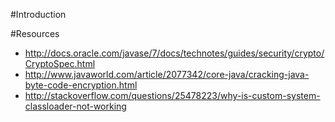 #Introduction

#Resources
* http://docs.oracle.com/javase/7/docs/technotes/guides/security/crypto/CryptoSpec.html
* http://www.javaworld.com/article/2077342/core-java/cracking-java-byte-code-encryption.html
* http://stackoverflow.com/questions/25478223/why-is-custom-system-classloader-not-working
